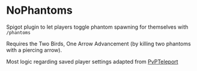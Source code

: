 # NoPhantoms
Spigot plugin to let players toggle phantom spawning for themselves with `/phantoms`

Requires the Two Birds, One Arrow Advancement (by killing two phantoms with a piercing arrow).

Most logic regarding saved player settings adapted from [PvPTeleport](https://github.com/C4K3/PvPTeleport)

